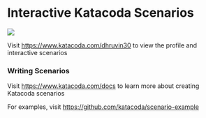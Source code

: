 # Interactive Katacoda Scenarios

[![](http://shields.katacoda.com/katacoda/dhruvin30/count.svg)](https://www.katacoda.com/dhruvin30 "Get your profile on Katacoda.com")

Visit https://www.katacoda.com/dhruvin30 to view the profile and interactive scenarios

### Writing Scenarios
Visit https://www.katacoda.com/docs to learn more about creating Katacoda scenarios

For examples, visit https://github.com/katacoda/scenario-example
